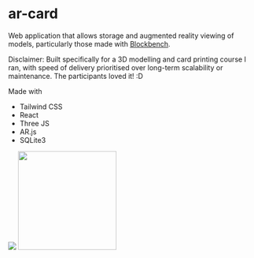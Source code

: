 # ar-card
Web application that allows storage and augmented reality viewing of models, particularly those made with [Blockbench](https://www.blockbench.net/).

Disclaimer: Built specifically for a 3D modelling and card printing course I ran, with speed of delivery prioritised over long-term scalability or maintenance. The participants loved it! :D

Made with
 - Tailwind CSS
 - React
 - Three JS
 - AR.js
 - SQLite3

<img src="https://user-images.githubusercontent.com/8501694/191273277-87629fc3-da96-45f1-b3c4-29c702772d24.png" />
<img src="https://user-images.githubusercontent.com/8501694/191248134-2c31708d-9f1a-41bd-b1c2-1a078868e71e.png" width="200" />
